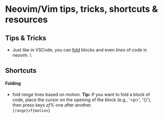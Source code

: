 # Neovim/Vim tips, tricks, shortcuts & resources

## Tips & Tricks
* Just like in VSCode, you can [fold](#folding) blocks and even _lines_ of code in neovim. \

## Shortcuts
#### Folding
  * fold _range_ lines based on motion. __Tip:__ If you want to fold a block of code, place the
    cursor on the opening of the block (e.g., '\<p\>', '{}'), then press keys _zf%_ one after another. \
    `{range}zf{motion}`
